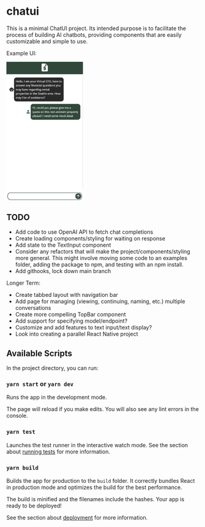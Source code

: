 # chatui

This is a minimal ChatUI project. Its intended purpose is to facilitate the process of building AI chatbots, providing components that are easily customizable and simple to use.

Example UI:

<img src="/public/chatui-example.png" alt="drawing" width="200"/>

## TODO

- Add code to use OpenAI API to fetch chat completions
- Create loading components/styling for waiting on response
- Add state to the TextInput component
- Consider any refactors that will make the project/components/styling more general. This might involve moving some code to an examples folder, adding the package to npm, and testing with an npm install.
- Add githooks, lock down main branch

Longer Term:

- Create tabbed layout with navigation bar
- Add page for managing (viewing, continuing, naming, etc.) multiple conversations
- Create more compelling TopBar component
- Add support for specifying model/endpoint?
- Customize and add features to text input/text display?
- Look into creating a parallel React Native project

## Available Scripts

In the project directory, you can run:

### `yarn start` or `yarn dev`

Runs the app in the development mode.

The page will reload if you make edits.
You will also see any lint errors in the console.

### `yarn test`

Launches the test runner in the interactive watch mode.
See the section about [running tests](https://facebook.github.io/create-react-app/docs/running-tests) for more information.

### `yarn build`

Builds the app for production to the `build` folder.
It correctly bundles React in production mode and optimizes the build for the best performance.

The build is minified and the filenames include the hashes.
Your app is ready to be deployed!

See the section about [deployment](https://facebook.github.io/create-react-app/docs/deployment) for more information.
